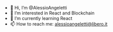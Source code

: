 - 👋 Hi, I’m @AlessioAngeletti
- 👀 I’m interested in React and Blockchain
- 🌱 I’m currently learning React
- 📫 How to reach me: alessioangeletti@libero.it
